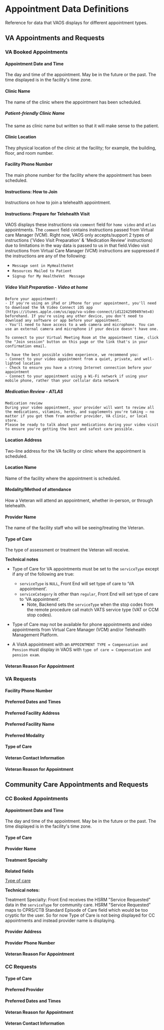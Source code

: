# Appointment Data Definitions

Reference for data that VAOS displays for different appointment types.

## VA Appointments and Requests


### VA Booked Appointments


#### Appointment Date and Time

The day and time of the appointment. May be in the future or the past. The time displayed is in the facility's time zone.

#### Clinic Name

The name of the clinic where the appointment has been scheduled.

##### Patient-friendly Clinic Name

The same as clinic name but written so that it will make sense to the patient.

#### Clinic Location

They physical location of the clinic at the facility; for example, the building, floor, and room number.

#### Facility Phone Number

The main phone number for the facility where the appointment has been scheduled.

#### Instructions: How to Join

Instructions on how to join a telehealth appointment.

#### Instructions: Prepare for Telehealth Visit

VAOS displays these instructions via `comment` field for `home video` and `atlas` appointments. The `comment` field contains instructions passed from Virtual care Manager (VCM). Right now, VAOS only accepts/support 2 types of instructions ('Video Visit Preparation' & 'Medication Review' instructions) due to limitations in the way data is passed to us in that field.Video visit instructions from Virtual Care Manager (VCM) instructions are suppressed if the instructions are any of the following:
  - `Message sent in MyHealtheVet`
  - `Resources Mailed to Patient`
  - `Signup for My HealtheVet  Message` 

##### Video Visit Preparation - Video at home

```
Before your appointment:
- If you're using an iPad or iPhone for your appointment, you'll need to download the VA Video Connect iOS app (https://itunes.apple.com/us/app/va-video-connect/id1224250949?mt=8) beforehand. If you're using any other device, you don't need to download any software or app before your appointment.
- You'll need to have access to a web camera and microphone. You can use an external camera and microphone if your device doesn't have one.

To connect to your Virtual Meeting Room at the appointment time, click the "Join session" button on this page or the link that's in your confirmation email.

To have the best possible video experience, we recommend you:
- Connect to your video appointment from a quiet, private, and well-lighted location
- Check to ensure you have a strong Internet connection before your appointment
- Connect to your appointment using a Wi-Fi network if using your mobile phone, rather than your cellular data network

```

##### Medication Review - ATLAS

```
Medication review
During your video appointment, your provider will want to review all the medications, vitamins, herbs, and supplements you're taking — no matter if you got them from another provider, VA clinic, or local store.
Please be ready to talk about your medications during your video visit to ensure you're getting the best and safest care possible.
```

#### Location Address

Two-line address for the VA facility or clinic where the appointment is scheduled.

#### Location Name

Name of the facility where the appointment is scheduled.


#### Modality/Method of attendance

How a Veteran will attend an appointment, whether in-person, or through telehealth.


#### Provider Name

The name of the facility staff who will be seeing/treating the Veteran.


#### Type of Care

The type of assessment or treatment the Veteran will receive.

**Technical notes**
- Type of Care for VA appointments must be set to the `serviceType` except if any of the following are true:  
  - `serviceType` is `NULL`, Front End will set type of care to ‘VA appointment’.
  - `serviceCategory` is other than `regular`, Front End will set type of care to ‘VA appointment’. 
      - Note, Backend sets the `serviceType` when the stop codes from the remote procedure call match VATS service type (VAT or CCM stop codes).  

- Type of Care may not be available for phone appointments and video appointments from Virtual Care Manager (VCM) and/or Telehealth Management Platform.

- A VistA appointment with an `APPOINTMENT TYPE = Compensation and Pension` must display in VAOS with `type of care = Compensation and pension exam`.    

#### Veteran Reason For Appointment

### VA Requests

#### Facility Phone Number

#### Preferred Dates and Times


#### Preferred Facility Address


#### Preferred Facility Name


#### Preferred Modality


#### Type of Care


#### Veteran Contact Information


#### Veteran Reason for Appointment


## Community Care Appointments and Requests

### CC Booked Appointments


#### Appointment Date and Time

The day and time of the appointment. May be in the future or the past. The time displayed is in the facility's time zone.

#### Type of Care


#### Provider Name


#### Treatment Specialty

**Related fields**  

[Type of care](#type-of-care)

**Technical notes:**

Treatment Specialty: Front End receives the HSRM "Service Requested" data in the `serviceType` for community care.  HSRM "Service Requested" maps to CPRS/CTB Standard Episode of Care field which would be too cryptic for the user. So for now Type of Care is not being displayed for CC appointments and instead provider name is displaying.


#### Provider Address


#### Provider Phone Number


#### Veteran Reason For Appointment

### CC Requests

#### Type of Care


#### Preferred Provider


#### Preferred Dates and Times


#### Veteran Reason for Appointment


#### Veteran Contact Information
